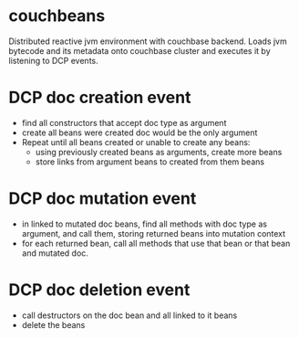 # couchbeans
Distributed reactive jvm environment with couchbase backend. 
Loads jvm bytecode and its metadata onto couchbase cluster and executes it by listening to DCP events.


# DCP doc creation event
- find all constructors that accept doc type as argument
- create all beans were created doc would be the only argument
- Repeat until all beans created or unable to create any beans:
  - using previously created beans as arguments, create more beans
  - store links from argument beans to created from them beans

# DCP doc mutation event
- in linked to mutated doc beans, find all methods with doc type as argument, and call them, storing returned beans into mutation context
- for each returned bean, call all methods that use that bean or that bean and mutated doc.

# DCP doc deletion event
- call destructors on the doc bean and all linked to it beans
- delete the beans
 
